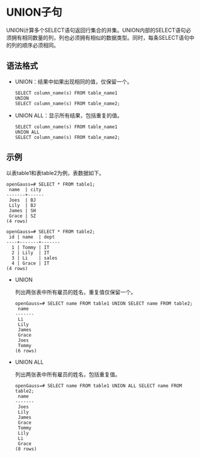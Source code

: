 # UNION子句

UNION计算多个SELECT语句返回行集合的并集。UNION内部的SELECT语句必须拥有相同数量的列，列也必须拥有相似的数据类型。同时，每条SELECT语句中的列的顺序必须相同。

## 语法格式<a name="section1458317131312"></a>

-   UNION：结果中如果出现相同的值，仅保留一个。

    ```
    SELECT column_name(s) FROM table_name1
    UNION
    SELECT column_name(s) FROM table_name2;
    ```

-   UNION ALL：显示所有结果，包括重复的值。

    ```
    SELECT column_name(s) FROM table_name1
    UNION ALL
    SELECT column_name(s) FROM table_name2;
    ```


## 示例<a name="section7792919716"></a>

以表table1和表table2为例，表数据如下。

```
openGauss=# SELECT * FROM table1;
 name  | city
-------+------
 Joes  | BJ
 Lily  | BJ
 James | SH
 Grace | SZ
(4 rows)

openGauss=# SELECT * FROM table2;
 id | name  | dept
----+-------+-------
  1 | Tommy | IT
  2 | Lily  | IT
  3 | Li    | sales
  4 | Grace | IT
(4 rows)
```

-   UNION

    列出两张表中所有雇员的姓名，重复值仅保留一个。

    ```
    openGauss=# SELECT name FROM table1 UNION SELECT name FROM table2;
     name
    -------
     Li
     Lily
     James
     Grace
     Joes
     Tommy
    (6 rows)
    ```

-   UNION ALL

    列出两张表中所有雇员的姓名，包括重复值。

    ```
    openGauss=# SELECT name FROM table1 UNION ALL SELECT name FROM table2;
     name
    -------
     Joes
     Lily
     James
     Grace
     Tommy
     Lily
     Li
     Grace
    (8 rows)
    ```
